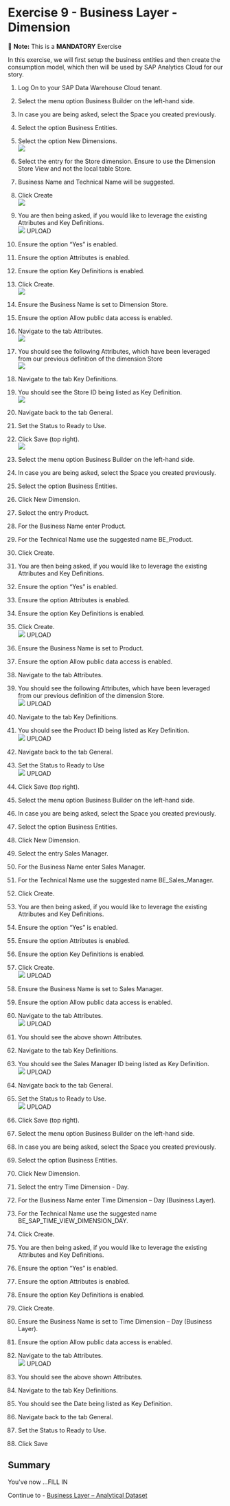 # Exercise 9 - Business Layer - Dimension 

:memo: **Note:** This is a <strong>MANDATORY</strong>  Exercise

In this exercise, we will first setup the business entities and then create the consumption model, which
then will be used by SAP Analytics Cloud for our story.

1. Log On to your SAP Data Warehouse Cloud tenant.
2. Select the menu option Business Builder on the left-hand side.
3. In case you are being asked, select the Space you created previously.
4. Select the option Business Entities.
5. Select the option New Dimensions.
<br>![](images/00_00_0091.png) 

6. Select the entry for the Store dimension. Ensure to use the Dimension Store View and not the local table
Store.
7. Business Name and Technical Name will be suggested.
8. Click Create
<br>![](images/00_00_0092.png) 

9. You are then being asked, if you would like to leverage the existing Attributes and Key Definitions.
<br>![](images/00_00_0093.png) UPLOAD

10. Ensure the option “Yes” is enabled.
11. Ensure the option Attributes is enabled.
12. Ensure the option Key Definitions is enabled.
13. Click Create.
<br>![](images/00_00_0094.png) 

14. Ensure the Business Name is set to Dimension Store.
15. Ensure the option Allow public data access is enabled.
16. Navigate to the tab Attributes.
<br>![](images/00_00_0994.png)

17. You should see the following Attributes, which have been leveraged from our previous definition of the
dimension Store
<br>![](images/00_00_0095.png) 

18. Navigate to the tab Key Definitions.
19. You should see the Store ID being listed as Key Definition.
<br>![](images/00_00_0096.png) 

20. Navigate back to the tab General.
21. Set the Status to Ready to Use.
22. Click Save (top right).
<br>![](images/00_00_0097.png) 

23. Select the menu option Business Builder on the left-hand side.
24. In case you are being asked, select the Space you created previously.
25. Select the option Business Entities.
26. Click New Dimension.
27. Select the entry Product.
28. For the Business Name enter Product.
29. For the Technical Name use the suggested name BE_Product.
30. Click Create.
31. You are then being asked, if you would like to leverage the existing Attributes and Key Definitions.
32. Ensure the option “Yes” is enabled.
33. Ensure the option Attributes is enabled.
34. Ensure the option Key Definitions is enabled.
35. Click Create.
<br>![](images/00_00_0098.png) UPLOAD

36. Ensure the Business Name is set to Product.
37. Ensure the option Allow public data access is enabled.
38. Navigate to the tab Attributes.
39. You should see the following Attributes, which have been leveraged from our previous definition of the
dimension Store.
<br>![](images/00_00_0099.png) UPLOAD

40. Navigate to the tab Key Definitions.
41. You should see the Product ID being listed as Key Definition.
<br>![](images/00_00_0901.png) UPLOAD

42. Navigate back to the tab General.
43. Set the Status to Ready to Use
<br>![](images/00_00_0902.png) UPLOAD

44. Click Save (top right).
45. Select the menu option Business Builder on the left-hand side.
46. In case you are being asked, select the Space you created previously.
47. Select the option Business Entities.
48. Click New Dimension.
49. Select the entry Sales Manager.
50. For the Business Name enter Sales Manager.
51. For the Technical Name use the suggested name BE_Sales_Manager.
52. Click Create.
53. You are then being asked, if you would like to leverage the existing Attributes and Key Definitions.
54. Ensure the option “Yes” is enabled.
55. Ensure the option Attributes is enabled.
56. Ensure the option Key Definitions is enabled.
57. Click Create.
<br>![](images/00_00_0903.png) UPLOAD

58. Ensure the Business Name is set to Sales Manager.
59. Ensure the option Allow public data access is enabled.
60. Navigate to the tab Attributes.
<br>![](images/00_00_0904.png) UPLOAD

61. You should see the above shown Attributes.
62. Navigate to the tab Key Definitions.
63. You should see the Sales Manager ID being listed as Key Definition.
<br>![](images/00_00_0905.png) UPLOAD

64. Navigate back to the tab General.
65. Set the Status to Ready to Use.
<br>![](images/00_00_0906.png) UPLOAD

66. Click Save (top right).
67. Select the menu option Business Builder on the left-hand side.
68. In case you are being asked, select the Space you created previously.
69. Select the option Business Entities.
70. Click New Dimension.
71. Select the entry Time Dimension - Day.
72. For the Business Name enter Time Dimension – Day (Business Layer).
73. For the Technical Name use the suggested name BE_SAP_TIME_VIEW_DIMENSION_DAY.
74. Click Create.
75. You are then being asked, if you would like to leverage the existing Attributes and Key Definitions.
76. Ensure the option “Yes” is enabled.
77. Ensure the option Attributes is enabled.
78. Ensure the option Key Definitions is enabled.
79. Click Create.
80. Ensure the Business Name is set to Time Dimension – Day (Business Layer).
81. Ensure the option Allow public data access is enabled.
82. Navigate to the tab Attributes.
<br>![](images/00_00_0907.png) UPLOAD

83. You should see the above shown Attributes.
84. Navigate to the tab Key Definitions.
85. You should see the Date being listed as Key Definition.
86. Navigate back to the tab General.
87. Set the Status to Ready to Use.
88. Click Save


## Summary

You've now ...FILL IN

Continue to - [Business Layer – Analytical Dataset ](../ex10/README.md)
